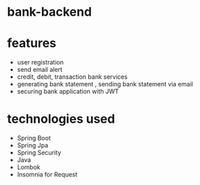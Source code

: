 # bank-backend

# features

- user registration
- send email alert
- credit, debit, transaction bank services
- generating bank statement , sending bank statement via email
- securing bank application with JWT

# technologies used 

- Spring Boot
- Spring Jpa
- Spring Security
- Java
- Lombok
- Insomnia for Request
  
